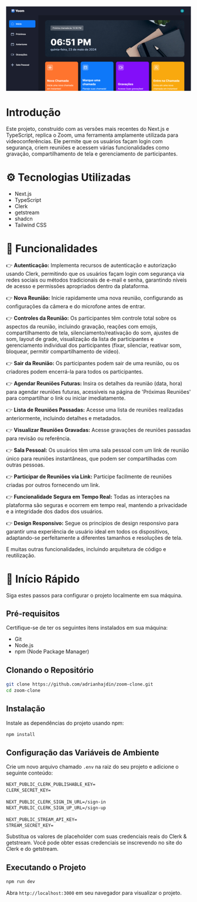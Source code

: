 ![Banner do Projeto](./yoom-banner.png)
# Introdução
Este projeto, construído com as versões mais recentes do Next.js e TypeScript, replica o Zoom, uma ferramenta amplamente utilizada para videoconferências. Ele permite que os usuários façam login com segurança, criem reuniões e acessem várias funcionalidades como gravação, compartilhamento de tela e gerenciamento de participantes.

# ⚙️ Tecnologias Utilizadas
- Next.js
- TypeScript
- Clerk
- getstream
- shadcn
- Tailwind CSS

# 🔋 Funcionalidades
👉 **Autenticação:** Implementa recursos de autenticação e autorização usando Clerk, permitindo que os usuários façam login com segurança via redes sociais ou métodos tradicionais de e-mail e senha, garantindo níveis de acesso e permissões apropriados dentro da plataforma.

👉 **Nova Reunião:** Inicie rapidamente uma nova reunião, configurando as configurações da câmera e do microfone antes de entrar.

👉 **Controles da Reunião:** Os participantes têm controle total sobre os aspectos da reunião, incluindo gravação, reações com emojis, compartilhamento de tela, silenciamento/reativação do som, ajustes de som, layout de grade, visualização da lista de participantes e gerenciamento individual dos participantes (fixar, silenciar, reativar som, bloquear, permitir compartilhamento de vídeo).

👉 **Sair da Reunião:** Os participantes podem sair de uma reunião, ou os criadores podem encerrá-la para todos os participantes.

👉 **Agendar Reuniões Futuras:** Insira os detalhes da reunião (data, hora) para agendar reuniões futuras, acessíveis na página de 'Próximas Reuniões' para compartilhar o link ou iniciar imediatamente.

👉 **Lista de Reuniões Passadas:** Acesse uma lista de reuniões realizadas anteriormente, incluindo detalhes e metadados.

👉 **Visualizar Reuniões Gravadas:** Acesse gravações de reuniões passadas para revisão ou referência.

👉 **Sala Pessoal:** Os usuários têm uma sala pessoal com um link de reunião único para reuniões instantâneas, que podem ser compartilhadas com outras pessoas.

👉 **Participar de Reuniões via Link:** Participe facilmente de reuniões criadas por outros fornecendo um link.

👉 **Funcionalidade Segura em Tempo Real:** Todas as interações na plataforma são seguras e ocorrem em tempo real, mantendo a privacidade e a integridade dos dados dos usuários.

👉 **Design Responsivo:** Segue os princípios de design responsivo para garantir uma experiência de usuário ideal em todos os dispositivos, adaptando-se perfeitamente a diferentes tamanhos e resoluções de tela.

E muitas outras funcionalidades, incluindo arquitetura de código e reutilização.

# 🤸 Início Rápido
Siga estes passos para configurar o projeto localmente em sua máquina.

## Pré-requisitos
Certifique-se de ter os seguintes itens instalados em sua máquina:
- Git
- Node.js
- npm (Node Package Manager)

## Clonando o Repositório
```bash
git clone https://github.com/adrianhajdin/zoom-clone.git
cd zoom-clone
```

## Instalação
Instale as dependências do projeto usando npm:
```bash
npm install
```

## Configuração das Variáveis de Ambiente
Crie um novo arquivo chamado `.env` na raiz do seu projeto e adicione o seguinte conteúdo:
```env
NEXT_PUBLIC_CLERK_PUBLISHABLE_KEY=
CLERK_SECRET_KEY=

NEXT_PUBLIC_CLERK_SIGN_IN_URL=/sign-in
NEXT_PUBLIC_CLERK_SIGN_UP_URL=/sign-up

NEXT_PUBLIC_STREAM_API_KEY=
STREAM_SECRET_KEY=
```
Substitua os valores de placeholder com suas credenciais reais do Clerk & getstream. Você pode obter essas credenciais se inscrevendo no site do Clerk e do getstream.

## Executando o Projeto
```bash
npm run dev
```
Abra `http://localhost:3000` em seu navegador para visualizar o projeto.
